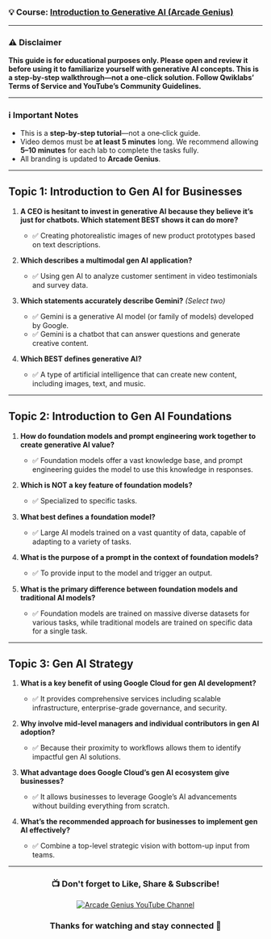 ### 💡 Course: [Introduction to Generative AI (Arcade Genius)](https://www.cloudskillsboost.google/course_templates/1268)

---

### ⚠️ Disclaimer
**This guide is for educational purposes only. Please open and review it before using it to familiarize yourself with generative AI concepts. This is a step‑by‑step walkthrough—not a one‑click solution. Follow Qwiklabs’ Terms of Service and YouTube’s Community Guidelines.**

---

### ℹ Important Notes
- This is a **step‑by‑step tutorial**—not a one‑click guide.
- Video demos must be **at least 5 minutes** long. We recommend allowing **5–10 minutes** for each lab to complete the tasks fully.
- All branding is updated to **Arcade Genius**.

---

## **Topic 1: Introduction to Gen AI for Businesses**

1. **A CEO is hesitant to invest in generative AI because they believe it’s just for chatbots. Which statement BEST shows it can do more?**  
   - ✅ Creating photorealistic images of new product prototypes based on text descriptions.

2. **Which describes a multimodal gen AI application?**  
   - ✅ Using gen AI to analyze customer sentiment in video testimonials and survey data.

3. **Which statements accurately describe Gemini?** *(Select two)*  
   - ✅ Gemini is a generative AI model (or family of models) developed by Google.  
   - ✅ Gemini is a chatbot that can answer questions and generate creative content.

4. **Which BEST defines generative AI?**  
   - ✅ A type of artificial intelligence that can create new content, including images, text, and music.

---

## **Topic 2: Introduction to Gen AI Foundations**

1. **How do foundation models and prompt engineering work together to create generative AI value?**  
   - ✅ Foundation models offer a vast knowledge base, and prompt engineering guides the model to use this knowledge in responses.

2. **Which is NOT a key feature of foundation models?**  
   - ✅ Specialized to specific tasks.

3. **What best defines a foundation model?**  
   - ✅ Large AI models trained on a vast quantity of data, capable of adapting to a variety of tasks.

4. **What is the purpose of a prompt in the context of foundation models?**  
   - ✅ To provide input to the model and trigger an output.

5. **What is the primary difference between foundation models and traditional AI models?**  
   - ✅ Foundation models are trained on massive diverse datasets for various tasks, while traditional models are trained on specific data for a single task.

---

## **Topic 3: Gen AI Strategy**

1. **What is a key benefit of using Google Cloud for gen AI development?**  
   - ✅ It provides comprehensive services including scalable infrastructure, enterprise-grade governance, and security.

2. **Why involve mid-level managers and individual contributors in gen AI adoption?**  
   - ✅ Because their proximity to workflows allows them to identify impactful gen AI solutions.

3. **What advantage does Google Cloud’s gen AI ecosystem give businesses?**  
   - ✅ It allows businesses to leverage Google’s AI advancements without building everything from scratch.

4. **What’s the recommended approach for businesses to implement gen AI effectively?**  
   - ✅ Combine a top-level strategic vision with bottom-up input from teams.

---

<div align="center">
  <h3>📺 Don't forget to Like, Share & Subscribe!</h3>

  <a href="https://www.youtube.com/@ArcadeGenius-z1">
    <img src="https://img.shields.io/badge/YouTube-ArcadeGenius-FF0000?style=for-the-badge&logo=youtube&logoColor=white" alt="Arcade Genius YouTube Channel">
  </a>

  <h3>Thanks for watching and stay connected 🙂</h3>
</div>

